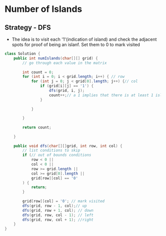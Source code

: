 # Number of Islands

## Strategy - DFS

* The idea is to visit each '1'(indication of island) and check the adjacent spots for proof of being an islanf. Set them to 0 to mark visited

```java
class Solution {
    public int numIslands(char[][] grid) {
        // go through each value in the matrix
        
        int count = 0;
        for (int i = 0; i < grid.length; i++) { // row
            for (int j = 0; j < grid[0].length; j++) {// col
                if (grid[i][j] == '1') {
                    dfs(grid, i, j);
                    count++;// a 1 implies that there is at least 1 island
                }
                
            }
            
        }
        
        return count;
        
    }
    
    public void dfs(char[][]grid, int row, int col) {
        // list conditions to skip
        if (// out of bounds conditions
            row < 0 ||
            col < 0 ||
            row >= grid.length || 
            col >= grid[0].length ||
            grid[row][col] == '0'
        ) {
            return;
        }
        
        grid[row][col] = '0'; // mark visited
        dfs(grid, row - 1, col);// up
        dfs(grid, row + 1, col); // down
        dfs(grid, row, col - 1); // left
        dfs(grid, row, col + 1); //right
    }
}
```
